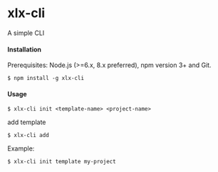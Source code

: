 # xlx-cli
A simple CLI 

#### Installation 
Prerequisites: Node.js (>=6.x, 8.x preferred), npm version 3+ and Git.

```
$ npm install -g xlx-cli
```

#### Usage

```
$ xlx-cli init <template-name> <project-name>
```
add template

```
$ xlx-cli add
```

Example:

```
$ xlx-cli init template my-project
```
